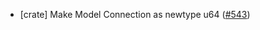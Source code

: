 - [crate] Make Model Connection as newtype u64
  ([#543](https://github.com/cosmos/ibc-rs/issues/543))